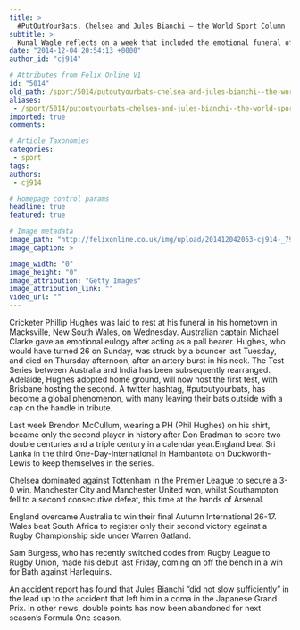 ```yaml
---
title: >
  #PutOutYourBats, Chelsea and Jules Bianchi – the World Sport Column
subtitle: >
  Kunal Wagle reflects on a week that included the emotional funeral of Phillip Hughes and the release of the report into the accident that put Jules Bianchi into a coma
date: "2014-12-04 20:54:13 +0000"
author_id: "cj914"

# Attributes from Felix Online V1
id: "5014"
old_path: /sport/5014/putoutyourbats-chelsea-and-jules-bianchi--the-world-sport-column
aliases:
 - /sport/5014/putoutyourbats-chelsea-and-jules-bianchi--the-world-sport-column
imported: true
comments:

# Article Taxonomies
categories:
 - sport
tags:
authors:
 - cj914

# Homepage control params
headline: true
featured: true

# Image metadata
image_path: "http://felixonline.co.uk/img/upload/201412042053-cj914-_79473402_phil_story_sheet_getty.jpg"
image_caption: >

image_width: "0"
image_height: "0"
image_attribution: "Getty Images"
image_attribution_link: ""
video_url: ""
---
```


Cricketer Phillip Hughes was laid to rest at his funeral in his hometown in Macksville, New South Wales, on Wednesday. Australian captain Michael Clarke gave an emotional eulogy after acting as a pall bearer. Hughes, who would have turned 26 on Sunday, was struck by a bouncer last Tuesday, and died on Thursday afternoon, after an artery burst in his neck. The Test Series between Australia and India has been subsequently rearranged. Adelaide, Hughes adopted home ground, will now host the first test, with Brisbane hosting the second. A twitter hashtag, #putoutyourbats, has become a global phenomenon, with many leaving their bats outside with a cap on the handle in tribute.

Last week Brendon McCullum, wearing a PH (Phil Hughes) on his shirt, became only the second player in history after Don Bradman to score two double centuries and a triple century in a calendar year.England beat Sri Lanka in the third One-Day-International in Hambantota on Duckworth-Lewis to keep themselves in the series.

Chelsea dominated against Tottenham in the Premier League to secure a 3-0 win. Manchester City and Manchester United won, whilst Southampton fell to a second consecutive defeat, this time at the hands of Arsenal.

England overcame Australia to win their final Autumn International 26-17. Wales beat South Africa to register only their second victory against a Rugby Championship side under Warren Gatland.

Sam Burgess, who has recently switched codes from Rugby League to Rugby Union, made his debut last Friday, coming on off the bench in a win for Bath against Harlequins.

An accident report has found that Jules Bianchi “did not slow sufficiently” in the lead up to the accident that left him in a coma in the Japanese Grand Prix. In other news, double points has now been abandoned for next season’s Formula One season.
